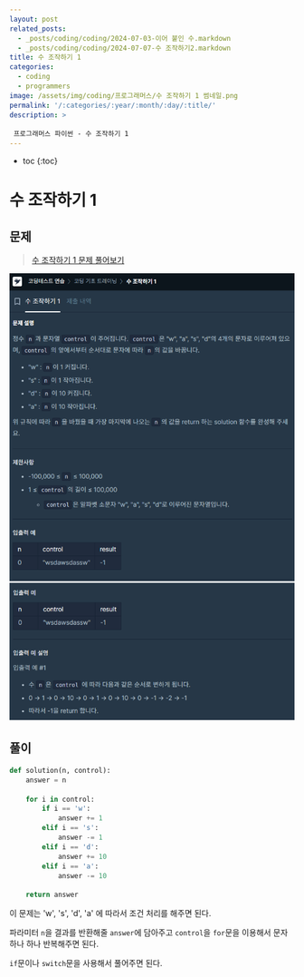 ```yaml
---
layout: post
related_posts: 
  - _posts/coding/coding/2024-07-03-이어 붙인 수.markdown
  - _posts/coding/coding/2024-07-07-수 조작하기2.markdown
title: 수 조작하기 1
categories:
  - coding
  - programmers
image: /assets/img/coding/프로그래머스/수 조작하기 1 썸네일.png
permalink: '/:categories/:year/:month/:day/:title/'
description: >

 프로그래머스 파이썬 - 수 조작하기 1
---
```


* toc
{:toc}

# 수 조작하기 1

## 문제

> <a href="https://school.programmers.co.kr/learn/courses/30/lessons/181926">수 조작하기 1 문제 풀어보기</a>

<img src="/assets/img/coding/프로그래머스/수 조작하기 1 문제 1.png" alt="문제" />

<img src="/assets/img/coding/프로그래머스/수 조작하기 1 문제 2.png" alt="문제" />

## 풀이

```python
def solution(n, control):
    answer = n
    
    for i in control:
        if i == 'w':
            answer += 1
        elif i == 's':
            answer -= 1
        elif i == 'd':
            answer += 10
        elif i == 'a':
            answer -= 10
    
    return answer
```

이 문제는 'w', 's', 'd', 'a' 에 따라서 조건 처리를 해주면 된다. 

파라미터 `n`을 결과를 반환해줄 `answer`에 담아주고 `control`을 `for`문을 이용해서 문자 하나 하나 반복해주면 된다.

`if`문이나 `switch`문을 사용해서 풀어주면 된다.

